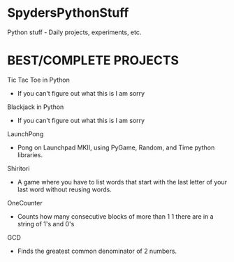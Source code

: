 # SpydersPythonStuff
Python stuff - Daily projects, experiments, etc.

# BEST/COMPLETE PROJECTS
Tic Tac Toe in Python
  - If you can't figure out what this is I am sorry
  
Blackjack in Python
  - If you can't figure out what this is I am sorry
  
LaunchPong
  - Pong on Launchpad MKII, using PyGame, Random, and Time python libraries.
  
Shiritori
  - A game where you have to list words that start with the last letter of your last word without reusing words.

OneCounter
  - Counts how many consecutive blocks of more than 1 1 there are in a string of 1's and 0's

GCD
  - Finds the greatest common denominator of 2 numbers.